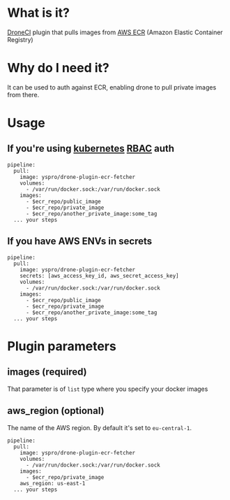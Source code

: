 # What is it?

[DroneCI](https://drone.io/) plugin that pulls images from [AWS ECR](https://aws.amazon.com/ecr/) (Amazon Elastic Container Registry)

# Why do I need it?

It can be used to auth against ECR, enabling drone to pull private images from there.

# Usage

## If you're using [kubernetes](https://kubernetes.io/) [RBAC](https://kubernetes.io/docs/reference/access-authn-authz/rbac/) auth

```
pipeline:
  pull:
    image: yspro/drone-plugin-ecr-fetcher
    volumes:
      - /var/run/docker.sock:/var/run/docker.sock
    images:
      - $ecr_repo/public_image
      - $ecr_repo/private_image
      - $ecr_repo/another_private_image:some_tag
  ... your steps
```

## If you have AWS ENVs in secrets

```
pipeline:
  pull:
    image: yspro/drone-plugin-ecr-fetcher
    secrets: [aws_access_key_id, aws_secret_access_key]
    volumes:
      - /var/run/docker.sock:/var/run/docker.sock
    images:
      - $ecr_repo/public_image
      - $ecr_repo/private_image
      - $ecr_repo/another_private_image:some_tag
  ... your steps
```

# Plugin parameters

## images (required)

That parameter is of `list` type where you specify your docker images

## aws_region (optional)

The name of the AWS region. By default it's set to `eu-central-1`.

```
pipeline:
  pull:
    image: yspro/drone-plugin-ecr-fetcher
    volumes:
      - /var/run/docker.sock:/var/run/docker.sock
    images:
      - $ecr_repo/private_image
    aws_region: us-east-1
  ... your steps
```
